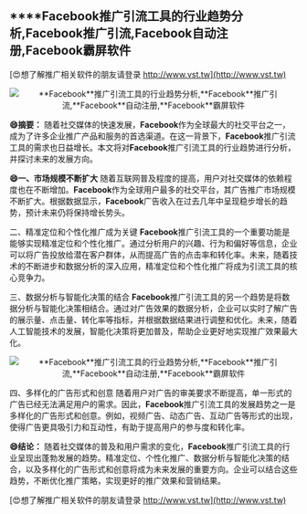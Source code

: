 ## ****Facebook**推广引流工具的行业趋势分析,**Facebook**推广引流,**Facebook**自动注册,**Facebook**霸屏软件**

[😍想了解推广相关软件的朋友请登录 http://www.vst.tw](http://www.vst.tw)

 <center><img src="https://vst.tw/MP4/tuiguang/png/1.png" alt="**Facebook**推广引流工具的行业趋势分析,**Facebook**推广引流,**Facebook**自动注册,**Facebook**霸屏软件"></center>

**😄摘要：**
随着社交媒体的快速发展，**Facebook**作为全球最大的社交平台之一，成为了许多企业推广产品和服务的首选渠道。在这一背景下，**Facebook**推广引流工具的需求也日益增长。本文将对**Facebook**推广引流工具的行业趋势进行分析，并探讨未来的发展方向。

**😄一、市场规模不断扩大**
随着互联网普及程度的提高，用户对社交媒体的依赖程度也在不断增加。**Facebook**作为全球用户最多的社交平台，其广告推广市场规模不断扩大。根据数据显示，**Facebook**广告收入在过去几年中呈现稳步增长的趋势，预计未来仍将保持增长势头。

二、精准定位和个性化推广成为关键
**Facebook**推广引流工具的一个重要功能是能够实现精准定位和个性化推广。通过分析用户的兴趣、行为和偏好等信息，企业可以将广告投放给潜在客户群体，从而提高广告的点击率和转化率。未来，随着技术的不断进步和数据分析的深入应用，精准定位和个性化推广将成为引流工具的核心竞争力。

三、数据分析与智能化决策的结合
**Facebook**推广引流工具的另一个趋势是将数据分析与智能化决策相结合。通过对广告效果的数据分析，企业可以实时了解广告的展示量、点击量、转化率等指标，并根据数据结果进行调整和优化。未来，随着人工智能技术的发展，智能化决策将更加普及，帮助企业更好地实现推广效果最大化。

 <center><img src="https://vst.tw/MP4/tuiguang/png/8.png" alt="**Facebook**推广引流工具的行业趋势分析,**Facebook**推广引流,**Facebook**自动注册,**Facebook**霸屏软件"></center>

四、多样化的广告形式和创意
随着用户对广告的审美要求不断提高，单一形式的广告已经无法满足用户的需求。因此，**Facebook**推广引流工具的发展趋势之一是多样化的广告形式和创意。例如，视频广告、动态广告、互动广告等形式的出现，使得广告更具吸引力和互动性，有助于提高用户的参与度和转化率。

**😄结论：**
随着社交媒体的普及和用户需求的变化，**Facebook**推广引流工具的行业呈现出蓬勃发展的趋势。精准定位、个性化推广、数据分析与智能化决策的结合，以及多样化的广告形式和创意将成为未来发展的重要方向。企业可以结合这些趋势，不断优化推广策略，实现更好的推广效果和营销结果。

[😍想了解推广相关软件的朋友请登录 http://www.vst.tw](http://www.vst.tw)



